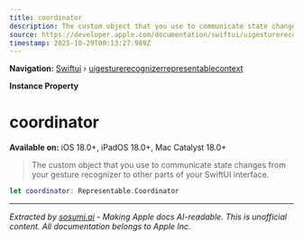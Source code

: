 ```yaml
---
title: coordinator
description: The custom object that you use to communicate state changes from your gesture recognizer to other parts of your SwiftUI interface.
source: https://developer.apple.com/documentation/swiftui/uigesturerecognizerrepresentablecontext/coordinator
timestamp: 2025-10-29T00:13:27.989Z
---
```


**Navigation:** [Swiftui](/documentation/swiftui) › [uigesturerecognizerrepresentablecontext](/documentation/swiftui/uigesturerecognizerrepresentablecontext)

**Instance Property**

# coordinator

**Available on:** iOS 18.0+, iPadOS 18.0+, Mac Catalyst 18.0+

> The custom object that you use to communicate state changes from your gesture recognizer to other parts of your SwiftUI interface.

```swift
let coordinator: Representable.Coordinator
```

---

*Extracted by [sosumi.ai](https://sosumi.ai) - Making Apple docs AI-readable.*
*This is unofficial content. All documentation belongs to Apple Inc.*
